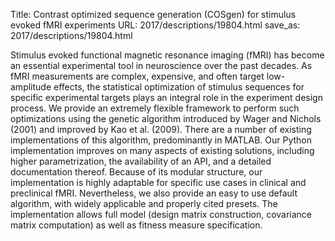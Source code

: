 Title: Contrast optimized sequence generation (COSgen) for stimulus evoked fMRI experiments
URL: 2017/descriptions/19804.html
save_as: 2017/descriptions/19804.html



Stimulus evoked functional magnetic resonance imaging (fMRI) has become an essential experimental tool in neuroscience over the past decades.
As fMRI measurements are complex, expensive, and often target low-amplitude effects, the statistical optimization of stimulus sequences for specific experimental targets plays an integral role in the experiment design process.
We provide an extremely flexible framework to perform such optimizations using the genetic algorithm introduced by Wager and Nichols (2001) and improved by Kao et al. (2009).
There are a number of existing implementations of this algorithm, predominantly in MATLAB.
Our Python implementation improves on many aspects of existing solutions, including higher parametrization, the availability of an API, and a detailed documentation thereof.
Because of its modular structure, our implementation is highly adaptable for specific use cases in clinical and preclinical fMRI.
Nevertheless, we also provide an easy to use default algorithm, with widely applicable and properly cited presets.
The implementation allows full model (design matrix construction, covariance matrix computation) as well as fitness measure specification.
